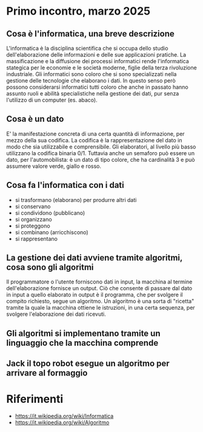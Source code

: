 # Primo incontro, marzo 2025

## Cosa è l'informatica, una breve descrizione
L'informatica è la disciplina scientifica che si occupa dello studio dell'elaborazione delle informazioni e delle sue applicazioni pratiche.
La massificazione e la diffusione dei processi informatici rende l'informatica stategica per le economie e le società moderne, figlie della terza rivoluzione industriale.
Gli informatici sono coloro che si sono specializzati nella gestione delle tecnologie che elaborano i dati. In questo senso però possono considerarsi informatici tutti coloro che anche in passato hanno 
assunto ruoli e abilità specialistiche nella gestione dei dati, pur senza l'utilizzo di un computer (es. abaco).

## Cosa è un dato
E' la manifestazione concreta di una certa quantità di informazione, per mezzo della sua codifica. La codifica è la rappresentazione del dato in modo che sia utilizzabile e comprensibile.
Gli elaboratori, al livello più basso utilizzano la codifica binaria 0/1.
Tuttavia anche un semaforo può essere un dato, per l'automobilista: è un dato di tipo colore, che ha cardinalità 3 e può assumere valore verde, giallo e rosso.

## Cosa fa l'informatica con i dati 
- si trasformano (elaborano) per produrre altri dati
- si conservano
- si condividono (pubblicano)
- si organizzano
- si proteggono
- si combinano (arricchiscono)
- si rappresentano

## La gestione dei dati avviene tramite algoritmi, cosa sono gli algoritmi
Il programmatore o l'utente forniscono dati in input, la macchina al termine dell'elaborazione fornisce un output.
Ciò che consente di passare dal dato in input a quello elaborato in output è il programma, che per svolgere il compito richiesto, segue un algoritmo.
Un algoritmo è una sorta di "ricetta" tramite la quale la macchina ottiene le istruzioni, in una certa sequenza, per svolgere l'elaborazione dei dati ricevuti.

## Gli algoritmi si implementano tramite un linguaggio che la macchina comprende

## Jack il topo robot esegue un algoritmo per arrivare al formaggio

# Riferimenti
- https://it.wikipedia.org/wiki/Informatica
- https://it.wikipedia.org/wiki/Algoritmo

